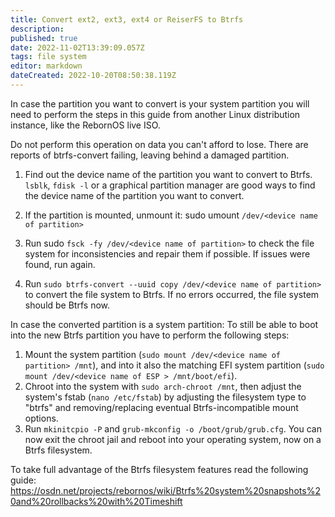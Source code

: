 ```yaml
---
title: Convert ext2, ext3, ext4 or ReiserFS to Btrfs
description: 
published: true
date: 2022-11-02T13:39:09.057Z
tags: file system
editor: markdown
dateCreated: 2022-10-20T08:50:38.119Z
---
```


In case the partition you want to convert is your system partition you will need to perform the steps in this guide from another Linux distribution instance, like the RebornOS live ISO.

Do not perform this operation on data you can't afford to lose. There are reports of btrfs-convert failing, leaving behind a damaged partition.

1. Find out the device name of the partition you want to convert to Btrfs. `lsblk`, `fdisk -l` or a graphical partition manager are good ways to find the device name of the partition you want to convert.

2. If the partition is mounted, unmount it: sudo umount `/dev/<device name of partition>`

3. Run sudo `fsck -fy /dev/<device name of partition>` to check the file system for inconsistencies and repair them if possible. If issues were found, run again.

4. Run `sudo btrfs-convert --uuid copy /dev/<device name of partition>` to convert the file system to Btrfs. If no errors occurred, the file system should be Btrfs now.

In case the converted partition is a system partition:
To still be able to boot into the new Btrfs partition you have to perform the following steps:
1. Mount the system partition (`sudo mount /dev/<device name of partition> /mnt`), and into it also the matching EFI system partition (`sudo mount /dev/<device name of ESP > /mnt/boot/efi`).
2. Chroot into the system with `sudo arch-chroot /mnt`, then adjust the system's fstab (`nano /etc/fstab`) by adjusting the filesystem type to "btrfs" and removing/replacing eventual Btrfs-incompatible mount options.
3. Run `mkinitcpio -P` and `grub-mkconfig -o /boot/grub/grub.cfg`. You can now exit the chroot jail and reboot into your operating system, now on a Btrfs filesystem.

To take full advantage of the Btrfs filesystem features read the following guide: https://osdn.net/projects/rebornos/wiki/Btrfs%20system%20snapshots%20and%20rollbacks%20with%20Timeshift